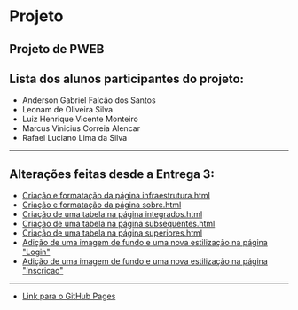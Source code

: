 # Projeto
Projeto de PWEB
---
## Lista dos alunos participantes do projeto:
* Anderson Gabriel Falcão dos Santos
* Leonam de Oliveira Silva
* Luiz Henrique Vicente Monteiro
* Marcus Vinicius Correia Alencar
* Rafael Luciano Lima da Silva
---
## Alterações feitas desde a Entrega 3:
* [Criação e formatação da página infraestrutura.html](https://github.com/rafaellucian0/Projeto/commit/a8b094ec5f763e9a67878dbd04246ebbd6e58214)
* [Criação e formatação da página sobre.html](https://github.com/rafaellucian0/Projeto/commit/42ff910ea956425d085406ce259c925177008e9f)
* [Criação de uma tabela na página integrados.html](link)
* [Criação de uma tabela na página subsequentes.html](link)
* [Criação de uma tabela na página superiores.html](link)
* [Adição de uma imagem de fundo e uma nova estilização na página "Login"](link)
* [Adição de uma imagem de fundo e uma nova estilização na página "Inscricao"](link)
---
* [Link para o GitHub Pages](https://rafaellucian0.github.io/Projeto/)
